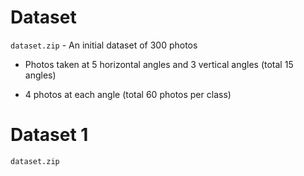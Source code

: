 # Dataset

```dataset.zip``` - An initial dataset of 300 photos

- Photos taken at 5 horizontal angles and 3 vertical angles (total 15 angles)

- 4 photos at each angle (total 60 photos per class)

# Dataset 1

```dataset.zip``` 
